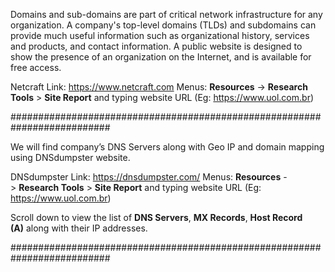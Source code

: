 
Domains and sub-domains are part of critical network infrastructure for any organization. A company's top-level domains (TLDs) and subdomains can provide much useful information such as organizational history, services and products, and contact information. A public website is designed to show the presence of an organization on the Internet, and is available for free access.

Netcraft Link: https://www.netcraft.com
Menus: **Resources** -> **Research Tools** > **Site Report** and typing website URL (Eg: https://www.uol.com.br)

##########################################################################

We will find company’s DNS Servers along with Geo IP and domain mapping using DNSdumpster website.

DNSdumpster Link: https://dnsdumpster.com/
Menus: **Resources** -> **Research Tools** > **Site Report** and typing website URL (Eg: https://www.uol.com.br)
  
Scroll down to view the list of **DNS Servers**, **MX Records**, **Host Record (A)** along with their IP addresses.

##########################################################################